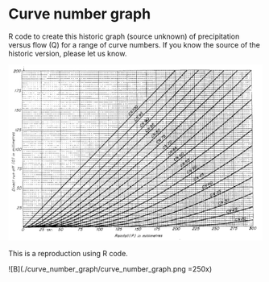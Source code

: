 # Curve number graph

R code to create this historic graph (source unknown) of precipitation versus flow (Q) for a range of curve numbers. If you know the source of the historic version, please let us know.

![A](./curve_number_graph/historic_curve_number_graph.png)

This is a reproduction using R code. 

![B](./curve_number_graph/curve_number_graph.png =250x)

